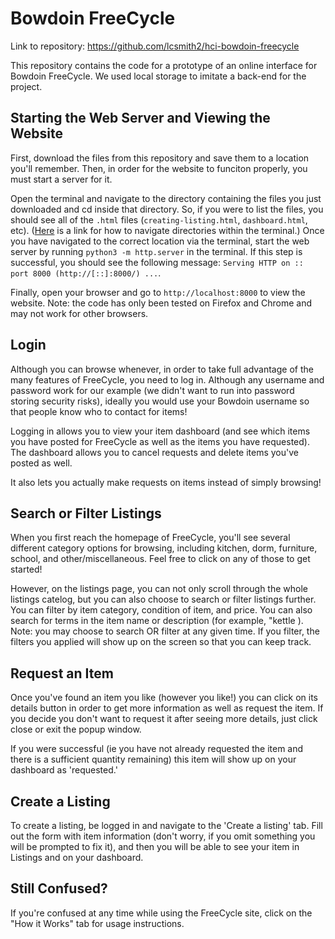 # Bowdoin FreeCycle
Link to repository: https://github.com/lcsmith2/hci-bowdoin-freecycle

This repository contains the code for a prototype of an online interface for Bowdoin FreeCycle. We used local storage to imitate a back-end for the project.

## Starting the Web Server and Viewing the Website
First, download the files from this repository and save them to a location you'll remember.
Then, in order for the website to funciton properly, you must start a server for it.


Open the terminal and navigate to the directory containing the files you just downloaded and cd inside that directory. So, if you were to list the files, you should see all of the `.html` files (`creating-listing.html`, `dashboard.html`, etc). ([Here](https://terminalcheatsheet.com/guides/navigate-terminal) is a link for how to navigate directories within the terminal.) Once you have navigated to the correct location via the terminal, start the web server by running `python3 -m http.server` in the terminal. If this step is successful, you should see the following message: `Serving HTTP on :: port 8000 (http://[::]:8000/) ...`. 


Finally, open your browser and go to `http://localhost:8000` to view the website. Note: the code has only been tested on Firefox and Chrome and may not work for other browsers.

## Login
Although you can browse whenever, in order to take full advantage of the many features of FreeCycle, you need to log in. Although any username and password work for our example (we didn't want to run into password storing security risks), ideally you would use your Bowdoin username so that people know who to contact for items! 

Logging in allows you to view your item dashboard (and see which items you have posted for FreeCycle as well as the items you have requested). The dashboard allows you to cancel requests and delete items you've posted as well. 

It also lets you actually make requests on items instead of simply browsing!

## Search or Filter Listings
When you first reach the homepage of FreeCycle, you'll see several different category options for browsing, including kitchen, dorm, furniture, school, and other/miscellaneous. Feel free to click on any of those to get started!

However, on the listings page, you can not only scroll through the whole listings catelog, but you can also choose to search or filter listings further. You can filter by item category, condition of item, and price. You can also search for terms in the item name or description (for example, "kettle
). Note: you may choose to search OR filter at any given time. If you filter, the filters you applied will show up on the screen so that you can keep track. 

## Request an Item
Once you've found an item you like (however you like!) you can click on its details button in order to get more information as well as request the item. If you decide you don't want to request it after seeing more details, just click close or exit the popup window. 

If you were successful (ie you have not already requested the item and there is a sufficient quantity remaining) this item will show up on your dashboard as 'requested.'

## Create a Listing
To create a listing, be logged in and navigate to the 'Create a listing' tab. Fill out the form with item information (don't worry, if you omit something you will be prompted to fix it), and then you will be able to see your item in Listings and on your dashboard.


## Still Confused?
If you're confused at any time while using the FreeCycle site, click on the "How it Works" tab for usage instructions.